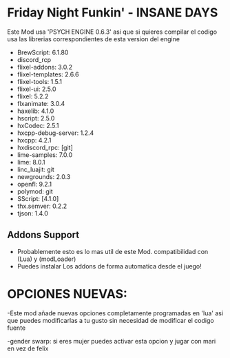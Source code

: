 # Friday Night Funkin' - INSANE DAYS
Este Mod usa 'PSYCH ENGINE 0.6.3' asi que si quieres compilar el codigo usa las librerias correspondientes de esta version del engine

* BrewScript: 6.1.80
* discord_rcp
* flixel-addons: 3.0.2
* flixel-templates: 2.6.6
* flixel-tools: 1.5.1
* flixel-ui: 2.5.0
* flixel: 5.2.2
* flxanimate: 3.0.4
* haxelib: 4.1.0
* hscript: 2.5.0
* hxCodec: 2.5.1
* hxcpp-debug-server: 1.2.4
* hxcpp: 4.2.1
* hxdiscord_rpc: [git]
* lime-samples: 7.0.0
* lime: 8.0.1
* linc_luajit: git
* newgrounds: 2.0.3
* openfl: 9.2.1
* polymod: git
* SScript: [4.1.0]
* thx.semver: 0.2.2
* tjson: 1.4.0
## Addons Support
* Probablemente esto es lo mas util de este Mod. compatibilidad con (Lua) y (modLoader)
* Puedes instalar Los addons de forma automatica desde el juego!

# OPCIONES NUEVAS:

-Este mod añade nuevas opciones completamente programadas en 'lua' asi que puedes modificarlas a tu gusto sin necesidad
de modificar el codigo fuente

-gender swarp: si eres mujer puedes activar esta opcion y jugar con mari en vez de felix
